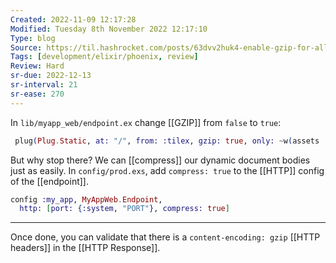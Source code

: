 ```yaml
---
Created: 2022-11-09 12:17:28
Modified: Tuesday 8th November 2022 12:17:10
Type: blog
Source: https://til.hashrocket.com/posts/63dvv2huk4-enable-gzip-for-all-phoenix-responses
Tags: [development/elixir/phoenix, review]
Review: Hard
sr-due: 2022-12-13
sr-interval: 21
sr-ease: 270
---
```


In `lib/myapp_web/endpoint.ex` change [[GZIP]] from `false` to `true`:

```elixir
 plug(Plug.Static, at: "/", from: :tilex, gzip: true, only: ~w(assets ...))
```

But why stop there? We can [[compress]] our dynamic document bodies just as easily. In `config/prod.exs`, add `compress: true` to the [[HTTP]] config of the [[endpoint]].

```elixir
config :my_app, MyAppWeb.Endpoint,
  http: [port: {:system, "PORT"}, compress: true]
```

---

Once done, you can validate that there is a `content-encoding: gzip` [[HTTP headers]] in the [[HTTP Response]].